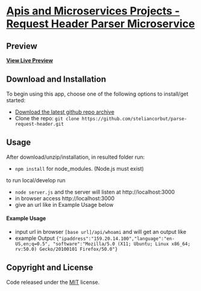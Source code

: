 # [Apis and Microservices Projects - Request Header Parser Microservice](https://golden-cathedral.glitch.me/)

## Preview

**[View Live Preview](https://golden-cathedral.glitch.me/)**

## Download and Installation

To begin using this app, choose one of the following options to install/get started:
* [Download the latest github repo archive](https://github.com/steliancorbut/parse-request-header)
* Clone the repo: `git clone https://github.com/steliancorbut/parse-request-header.git`

## Usage

After download/unzip/installation, in resulted folder run:
- `npm install` for node_modules. (Node.js must exist)

to run local/develop run
- `node server.js` and the server will listen at http://localhost:3000
- in browser access http://localhost:3000 
- give an url like in Example Usage below

#### Example Usage

- input url in browser `[base url]/api/whoami` and will get an output like 
- example Output `{"ipaddress":"159.20.14.100","language":"en-US,en;q=0.5",
"software":"Mozilla/5.0 (X11; Ubuntu; Linux x86_64; rv:50.0) Gecko/20100101 Firefox/50.0"}` 

## Copyright and License

Code released under the [MIT](https://github.com/steliancorbut/parse-request-header/blob/master/LICENSE) license.
